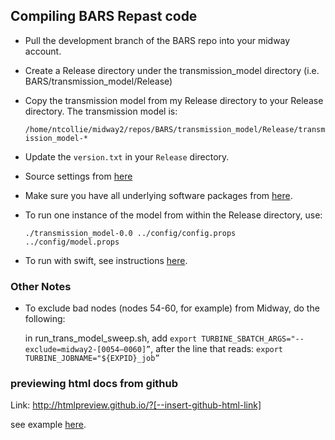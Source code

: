 ## Compiling BARS Repast code

* Pull the development branch of the BARS repo into your midway account.

* Create a Release directory under the transmission_model directory (i.e. BARS/transmission_model/Release)

* Copy the transmission model from my Release directory to your Release directory. The transmission model is:

     `/home/ntcollie/midway2/repos/BARS/transmission_model/Release/transmission_model-*`

* Update the `version.txt` in your `Release` directory.

* Source settings from [here](https://github.com/khanna7/BARS/blob/development/transmission_model/swift_proj/swift/settings.sh)

* Make sure you have all underlying software packages from [here](https://github.com/khanna7/BARS/blob/development/transmission_model/Readme.md).  

* To run one instance of the model from within the Release directory, use: 

   `./transmission_model-0.0 ../config/config.props ../config/model.props`    
   
 * To run with swift, see instructions [here](https://github.com/khanna7/BARS/blob/development/transmission_model/swift_proj/README.md).  

### Other Notes

* To exclude bad nodes (nodes 54-60, for example) from Midway, do the following:

     in run_trans_model_sweep.sh, add `export TURBINE_SBATCH_ARGS="--exclude=midway2-[0054–0060]”`, after the line that reads: `export TURBINE_JOBNAME="${EXPID}_job”`    

### previewing html docs from github

Link: http://htmlpreview.github.io/?[--insert-github-html-link]

see example [here](http://htmlpreview.github.io/?https://github.com/khanna7/BARS/blob/development/transmission_model/r/testing/testing-apr06-2016.html).
